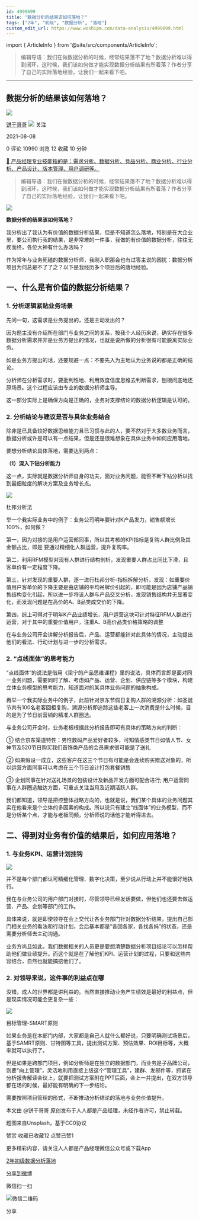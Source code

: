 ```yaml
---
id: 4999699
title: "数据分析的结果该如何落地？"
tags: ["2年", "初级", "数据分析", "落地"]
custom_edit_url: https://www.woshipm.com/data-analysis/4999699.html
---
```

import { ArticleInfo } from '@site/src/components/ArticleInfo';

<ArticleInfo
    author="饼干哥哥"
    authorLink="https://www.woshipm.com/u/1211103"
    published="2021-08-08"
    views={10990}
    comments={0}
    collects={12}
/>

> 编辑导语：我们在做数据分析的时候，经常结果落不了地？数据分析难以得到闭环，这时候，我们该如何做才能实现数据分析结果有所着落？作者分享了自己的实际落地经验，让我们一起来看下吧。

---

## 数据分析的结果该如何落地？

[![](https://static.woshipm.com/APP_U_202108_20210823113945_8828.jpeg?imageView2/1/w/72/h/72/q/100)](https://www.woshipm.com/u/1211103)

[饼干哥哥](https://www.woshipm.com/u/1211103) ![](https://static.woshipm.com/tag/1101_1@2x.png) 关注

2021-08-08

0 评论 10990 浏览 12 收藏 10 分钟

[🔗 产品经理专业技能指的是：需求分析、数据分析、竞品分析、商业分析、行业分析、产品设计、版本管理、用户调研等。](https://ke.qidianla.com/courses/90pm)

> 编辑导语：我们在做数据分析的时候，经常结果落不了地？数据分析难以得到闭环，这时候，我们该如何做才能实现数据分析结果有所着落？作者分享了自己的实际落地经验，让我们一起来看下吧。

![](https://image.woshipm.com/wp-files/2021/08/5xyRG1IBj17M9gi7zJR7.jpg)

**数据分析的结果该如何落地？**

我分析出了我认为有价值的数据分析结果，但是不知道怎么落地，特别是在大企业里，要公司执行我的结果，是非常难的一件事，我做的有价值的数据分析，往往无疾而终，各位大神有什么办法吗？

作为常年与业务死磕的数据分析师，我刚入职那会也有过答主说的困扰：数据分析项目为何总是不了了之？以下是我经历多个项目后的落地经验。

## 一、什么是有价值的数据分析结果？

### 1\. 分析逻辑紧贴业务场景

先问一句，这需求是业务提出的，还是主动发出的？

因为题主没有介绍所在部门与业务之间的关系，按我个人经历来说，确实存在很多数据分析需求并非是业务方提出的情况，也就是说所做的分析很有可能脱离实际业务。

如是业务方提出的话，还要规避一点：不要先入为主地认为业务说的都是正确的结论。

分析师在分析需求时，要批判性地、利用效度信度思维去判断需求，刨根问底地还原场景。这个过程应该由专业的数据分析师主导。

这一部分实际上是确保方向是正确的，业务对支撑结论的数据分析逻辑是认可的。

### 2\. 分析结论与建议是否与具体业务结合

除非是已具备较好数据思维能力且已习惯与此的人，要不然对于大多数业务而言，数据分析或许是可以有一点结果，但是还是很难想象在具体业务中如何应用落地。

要想分析结论具体落地，需要达到两点：

**（1）深入下钻分析能力**

这一点，实际就是数据分析师自身的功夫，面对业务问题，能否不断下钻分析以找到最细粒度的解决方案及业务增长点。

![](https://image.woshipm.com/wp-files/2021/08/OmIvjHp9TEoT8poRmjly.png)

杜邦分析法

举一个我实际业务中的例子：业务公司明年要针对K产品发力，销售额增长100%，如何做？

第一，因为对接的是用户运营部同事，所以其考核的KPI指标是复购人群比例及其金额占比，即是 要通过精细化人群运营，提升复购率。

第二，利用RFM模型对现有人群进行结构剖析，发现重要人群占比同比下滑，且客单价有一定程度下降。

第三，针对发现的重要人群，逐一进行杜邦分析-指标拆解分析，发现：如重要价值用户客单价的下降主要是由店铺的平均吊牌价引起的，即可能是因为店铺产品销售结构变化引起，所以进一步将该人群与产品交叉分析，发现销售结构并无显著变化，而发现问题是在高价的A、B品类成交价的下降。

第四，综上可得对于明年K产品业绩增长，用户运营这块可针对特征RFM人群进行运营，对于其中的重要价值用户，注重A、B高价品类价格策略的调整

在与业务公司开会讲解分析报告后，产品、运营都能针对此具体的情况，主动提出他们的看法、行动计划与进一步的分析需求。

### 2\. “点线面体”的思考能力

“点线面体”的说法是借用《梁宁的产品思维课程》里的说法，具体而言即是面对同一业务问题，需要同时了解、考虑如产品、运营、企划、供应链等多个模块，构建立体业务模型的思考能力，知道面对的某具体业务问题的抽象构成。

再举一个我实际业务中的例子，此前针对京东节假日复购人群的溯源分析：如圣诞节共有100名老客回柜复购，溯源分析即追踪这些老客上一次消费是什么时候，目的是为了节日前营销的精准人群圈选。

与业务公司开会时，业务老板根据此分析报告即可有具体的策略方向的判断：

① 结合京东渠道特性：男性数码产品爱好者较多，可知情感类节日如情人节、女神节及520节日购买我们首饰类产品的会员需求很可能是了送礼

② 如果假设一成立，这些客户在这三个节日有可能是会连续购买赠送对象的，所以运营方面同事可以考虑在三个节日设计打包套餐销售

③ 企划同事在针对送礼场景的包装设计及新品开发方面可配合进行; 用户运营同事在人群圈选触达方面，可重点关注当月及近期活跃人群。

我们都知道，领导是把控整体战略方向的，也就是说，我们某个具体的业务问题其实在他看来是个立体的多因素的构成。所以说只有建立“线面体”的业务模型，而不是分析某个点，才能与老板同频，分析师说的话他才能听得进去。

## 二、得到对业务有价值的结果后，如何应用落地？

### 1\. 与业务KPI、运营计划挂钩

![](https://image.woshipm.com/wp-files/2021/08/PxQCW1ZSIx224hAz6NJf.png)

并不是每个部门都认可精细化管理、数字化决策，至少说从行动上并不能很好地执行。

我在与业务公司的用户部门对接时，尽管领导已经发话要做，但他们也还要去做运营、产品、企划等部门的工作。

具体来说，就是即使领导在会上交代让各业务部门针对数据分析结果，提出自己部门相关业务的看法和行动计划，会后基本都是“各回各家，各找各妈”的状态，还是需要分析师去主动沟通。

业务方尚且如此，我们数据相关的人员更是要想清楚数据分析项目结论可以怎样帮助他们做业绩提升。而这个就是在了解他们KPI、运营计划的过程，只要和这些内容结合，自然也就能搞掂他们了。

### 2\. 对领导来说，这件事的利益点在哪

没错，成人的世界都是讲利益的。当然直接推动业务产生绩效是最好的利益点，但是现实情况可能会更复杂一些：

![](https://image.woshipm.com/wp-files/2021/08/GBhqqM0b1ivqMUBiXnCG.png)

目标管理-SMART原则

如果业务是在本部门内部，大家都是自己人就什么都好说，只要明确测试场景后，基于SAMRT原则、甘特图等工具，提出测试方案、预估效果、ROI目标等，大概率就可以执行了。

但是如果是跨部门项目，例如分析师是在独立的数据部门，而业务是子品牌公司，则要“向上管理”，灵活地利用直接上级这个“管理工具”，建群、发邮件等，抓紧在分析报告解读会议上，就要把测试方案附在PPT后面，会上一并提出，在双方领导都在场的时候，最好能有明确的下一步结论。

需要按照项目管理的形式，不断推动分析结论的落地与业务价值提升。

本文由 @饼干哥哥 原创发布于人人都是产品经理，未经作者许可，禁止转载。

题图来自Unsplash，基于CC0协议

赞赏 收藏已收藏12 点赞已赞1

更多精彩内容，请关注人人都是产品经理微信公众号或下载App

[2年](https://www.woshipm.com/tag/2%e5%b9%b4)[初级](https://www.woshipm.com/tag/%e5%88%9d%e7%ba%a7)[数据分析](https://www.woshipm.com/tag/%e6%95%b0%e6%8d%ae%e5%88%86%e6%9e%90)[落地](https://www.woshipm.com/tag/%e8%90%bd%e5%9c%b0)

[分享到微博](https://service.weibo.com/share/share.php?appkey=2775287854&title=数据分析的结果该如何落地？&url=https://www.woshipm.com/data-analysis/4999699.html&pic=https://image.woshipm.com/wp-files/2021/08/5xyRG1IBj17M9gi7zJR7.jpg)

微信扫一扫

![微信二维码](https://api.pwmqr.com/qrcode/create/?url=https://www.woshipm.com/data-analysis/4999699.html)

分享